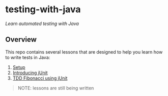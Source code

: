 # testing-with-java
_Learn automated testing with Java_


## Overview

This repo contains several lessons that are designed to help you learn how to write tests in Java:

1. [Setup](./step-0-setup/)
1. [Introducing jUnit](./step-1-junit/)
1. [TDD Fibonacci using jUnit](./step-2-tdd-fibonacci-junit/)

> NOTE: lessons are still being written
